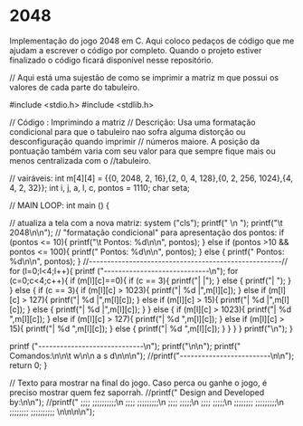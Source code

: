 # 2048
Implementação do jogo 2048 em C.  Aqui coloco pedaços de código que me ajudam a escrever o código por completo. Quando o projeto estiver finalizado o código ficará disponível nesse repositório.


// Aqui está uma sujestão de como se imprimir a matriz m que possui os valores de cada parte do tabuleiro.

#include <stdio.h>
#include <stdlib.h>

// Código : Imprimindo a matriz
// Descrição: Usa uma formatação condicional para que o tabuleiro nao sofra alguma distorção ou desconfiguração quando imprimir 
// números maiore. A posição da pontuação também varia com seu valor para que sempre fique mais ou menos centralizada com o //tabuleiro.


// vairáveis:
int m[4][4] = {{0, 2048, 2, 16},{2, 0, 4, 128},{0, 2, 256, 1024},{4, 4, 2, 32}};
int i, j, a, l, c, pontos = 1110;
char seta;
 
// MAIN LOOP: 
int main () {

// atualiza a tela com a nova matriz: 
system ("cls");
printf(" \n ");
printf("\t    2048\n\n");
// "formatação condicional" para apresentação dos pontos:
if (pontos <= 10){
    printf("\t  Pontos: %d\n\n", pontos);
}
else if (pontos >10 && pontos <= 100){
    printf("          Pontos: %d\n\n", pontos);
}
else {
    printf("        Pontos: %d\n\n", pontos);
}
//-----------------------------------------------------//
for (l=0;l<4;l++){
    printf ("-----------------------------\n");
    for (c=0;c<4;c++){
     if (m[l][c]==0){
        if (c == 3){
            printf("|      |");
        }
        else {
            printf("|      ");
        }
    }
     else {
        if (c == 3){
            if (m[l][c] > 1023){
                printf("| %d |",m[l][c]);
            }
            else if (m[l][c] > 127){
                printf("| %d  |",m[l][c]);
            }
            else if (m[l][c] > 15){
                printf("|  %d  |",m[l][c]);
            }
            else {
                printf("|  %d   |",m[l][c]);
            }
        }
        else {
            if (m[l][c] > 1023){
                printf("| %d ",m[l][c]);
            }
            else if (m[l][c] > 127){
                printf("| %d  ",m[l][c]);
            }
            else if (m[l][c] > 15){
                printf("|  %d  ",m[l][c]);
            }
            else {
                printf("|  %d   ",m[l][c]);
            }
            }
        }
    }
       printf("\n"); 
 }


printf ("-----------------------------\n");
printf("\n\n");
printf("          Comandos:\n\n\t     w\n\n          a  s  d\n\n\n");
//printf("-------------------------\n\n");
return 0;
}

// Texto para mostrar na final do jogo.  Caso perca ou ganhe o jogo, é preciso mostrar quem fez saporrah.
//printf(" Design and Developed by:\n\n");
//printf("  ;;;;      ;;;;;;;;;;\n  ;;;;      ;;;;;;;;;\n  ;;;;         ;;;;;\n  ;;;;        ;;;;;\n  ;;;;;;;;   ;;;;;;;;;\n  ;;;;;;;;  ;;;;;;;;;; \n\n\n\n");
